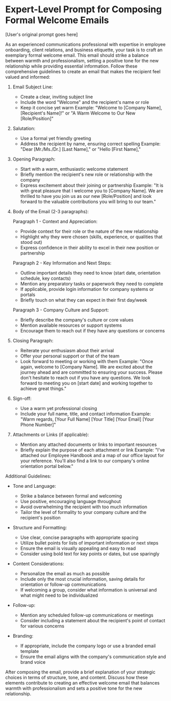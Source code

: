# Expert-Level Prompt for Composing Formal Welcome Emails

[User's original prompt goes here]

As an experienced communications professional with expertise in employee onboarding, client relations, and business etiquette, your task is to craft an exemplary formal welcome email. This email should strike a balance between warmth and professionalism, setting a positive tone for the new relationship while providing essential information. Follow these comprehensive guidelines to create an email that makes the recipient feel valued and informed:

1. Email Subject Line:
   - Create a clear, inviting subject line
   - Include the word "Welcome" and the recipient's name or role
   - Keep it concise yet warm
   Example: "Welcome to [Company Name], [Recipient's Name]!" or "A Warm Welcome to Our New [Role/Position]"

2. Salutation:
   - Use a formal yet friendly greeting
   - Address the recipient by name, ensuring correct spelling
   Example: "Dear [Mr./Ms./Dr.] [Last Name]," or "Hello [First Name],"

3. Opening Paragraph:
   - Start with a warm, enthusiastic welcome statement
   - Briefly mention the recipient's new role or relationship with the company
   - Express excitement about their joining or partnership
   Example: "It is with great pleasure that I welcome you to [Company Name]. We are thrilled to have you join us as our new [Role/Position] and look forward to the valuable contributions you will bring to our team."

4. Body of the Email (2-3 paragraphs):

   Paragraph 1 - Context and Appreciation:
   - Provide context for their role or the nature of the new relationship
   - Highlight why they were chosen (skills, experience, or qualities that stood out)
   - Express confidence in their ability to excel in their new position or partnership

   Paragraph 2 - Key Information and Next Steps:
   - Outline important details they need to know (start date, orientation schedule, key contacts)
   - Mention any preparatory tasks or paperwork they need to complete
   - If applicable, provide login information for company systems or portals
   - Briefly touch on what they can expect in their first day/week

   Paragraph 3 - Company Culture and Support:
   - Briefly describe the company's culture or core values
   - Mention available resources or support systems
   - Encourage them to reach out if they have any questions or concerns

5. Closing Paragraph:
   - Reiterate your enthusiasm about their arrival
   - Offer your personal support or that of the team
   - Look forward to meeting or working with them
   Example: "Once again, welcome to [Company Name]. We are excited about the journey ahead and are committed to ensuring your success. Please don't hesitate to reach out if you have any questions. We look forward to meeting you on [start date] and working together to achieve great things."

6. Sign-off:
   - Use a warm yet professional closing
   - Include your full name, title, and contact information
   Example:
   "Warm regards,
   [Your Full Name]
   [Your Title]
   [Your Email]
   [Your Phone Number]"

7. Attachments or Links (if applicable):
   - Mention any attached documents or links to important resources
   - Briefly explain the purpose of each attachment or link
   Example: "I've attached our Employee Handbook and a map of our office layout for your reference. You'll also find a link to our company's online orientation portal below."

Additional Guidelines:

- Tone and Language:
  * Strike a balance between formal and welcoming
  * Use positive, encouraging language throughout
  * Avoid overwhelming the recipient with too much information
  * Tailor the level of formality to your company culture and the recipient's position

- Structure and Formatting:
  * Use clear, concise paragraphs with appropriate spacing
  * Utilize bullet points for lists of important information or next steps
  * Ensure the email is visually appealing and easy to read
  * Consider using bold text for key points or dates, but use sparingly

- Content Considerations:
  * Personalize the email as much as possible
  * Include only the most crucial information, saving details for orientation or follow-up communications
  * If welcoming a group, consider what information is universal and what might need to be individualized

- Follow-up:
  * Mention any scheduled follow-up communications or meetings
  * Consider including a statement about the recipient's point of contact for various concerns

- Branding:
  * If appropriate, include the company logo or use a branded email template
  * Ensure the email aligns with the company's communication style and brand voice

After composing the email, provide a brief explanation of your strategic choices in terms of structure, tone, and content. Discuss how these elements contribute to creating an effective welcome email that balances warmth with professionalism and sets a positive tone for the new relationship.